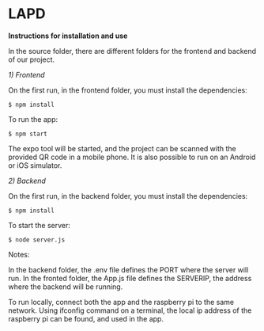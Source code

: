 # LAPD


**Instructions for installation and use**

In the source folder, there are different folders for the frontend and backend of our project.

*1) Frontend*

On the first run, in the frontend folder, you must install the dependencies:

```shell
$ npm install
```

To run the app:

```shell
$ npm start
```

The expo tool will be started, and the project can be scanned with the provided QR code in a mobile phone.
It is also possible to run on an Android or iOS simulator.


*2) Backend*

On the first run, in the backend folder, you must install the dependencies:

```shell
$ npm install
```


To start the server:

```shell
$ node server.js
```


Notes:

In the backend folder, the .env file defines the PORT where the server will run. 
In the fronted folder, the App.js file defines the SERVERIP, the address where the backend will be running.

To run locally, connect both the app and the raspberry pi to the same network. 
Using ifconfig command on a terminal, the local ip address of the raspberry pi can be found, and used in the app.


